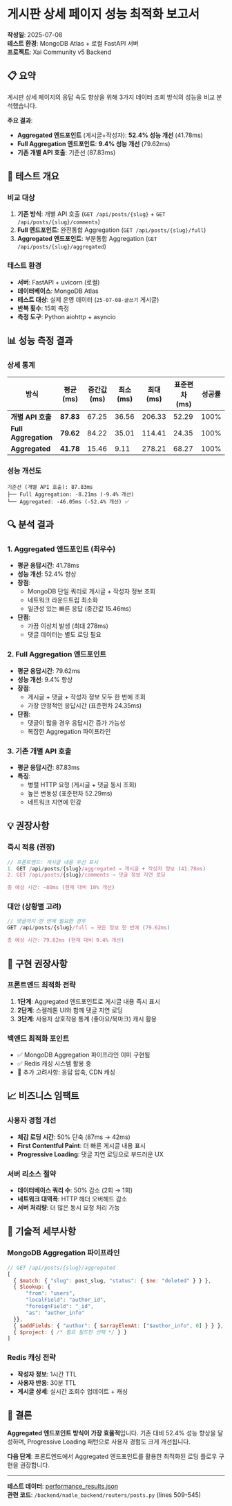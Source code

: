# 게시판 상세 페이지 성능 최적화 보고서

**작성일**: 2025-07-08  
**테스트 환경**: MongoDB Atlas + 로컬 FastAPI 서버  
**프로젝트**: Xai Community v5 Backend

## 📋 요약

게시판 상세 페이지의 응답 속도 향상을 위해 3가지 데이터 조회 방식의 성능을 비교 분석했습니다.

**주요 결과**:
- **Aggregated 엔드포인트** (게시글+작성자): **52.4% 성능 개선** (41.78ms)
- **Full Aggregation 엔드포인트**: **9.4% 성능 개선** (79.62ms) 
- **기존 개별 API 호출**: 기준선 (87.83ms)

## 🎯 테스트 개요

### 비교 대상
1. **기존 방식**: 개별 API 호출 (`GET /api/posts/{slug}` + `GET /api/posts/{slug}/comments`)
2. **Full 엔드포인트**: 완전통합 Aggregation (`GET /api/posts/{slug}/full`)
3. **Aggregated 엔드포인트**: 부분통합 Aggregation (`GET /api/posts/{slug}/aggregated`)

### 테스트 환경
- **서버**: FastAPI + uvicorn (로컬)
- **데이터베이스**: MongoDB Atlas
- **테스트 대상**: 실제 운영 데이터 (`25-07-08-글쓰기` 게시글)
- **반복 횟수**: 15회 측정
- **측정 도구**: Python aiohttp + asyncio

## 📊 성능 측정 결과

### 상세 통계

| 방식 | 평균 (ms) | 중간값 (ms) | 최소 (ms) | 최대 (ms) | 표준편차 (ms) | 성공률 |
|------|-----------|-------------|-----------|-----------|---------------|--------|
| **개별 API 호출** | **87.83** | 67.25 | 36.56 | 206.33 | 52.29 | 100% |
| **Full Aggregation** | **79.62** | 84.22 | 35.01 | 114.41 | 24.35 | 100% |
| **Aggregated** | **41.78** | 15.46 | 9.11 | 278.21 | 68.27 | 100% |

### 성능 개선도

```
기준선 (개별 API 호출): 87.83ms
├── Full Aggregation: -8.21ms (-9.4% 개선)
└── Aggregated: -46.05ms (-52.4% 개선) ✅
```

## 🔍 분석 결과

### 1. Aggregated 엔드포인트 (최우수)
- **평균 응답시간**: 41.78ms
- **성능 개선**: 52.4% 향상
- **장점**:
  - MongoDB 단일 쿼리로 게시글 + 작성자 정보 조회
  - 네트워크 라운드트립 최소화
  - 일관성 있는 빠른 응답 (중간값 15.46ms)
- **단점**:
  - 가끔 이상치 발생 (최대 278ms)
  - 댓글 데이터는 별도 로딩 필요

### 2. Full Aggregation 엔드포인트
- **평균 응답시간**: 79.62ms  
- **성능 개선**: 9.4% 향상
- **장점**:
  - 게시글 + 댓글 + 작성자 정보 모두 한 번에 조회
  - 가장 안정적인 응답시간 (표준편차 24.35ms)
- **단점**:
  - 댓글이 많을 경우 응답시간 증가 가능성
  - 복잡한 Aggregation 파이프라인

### 3. 기존 개별 API 호출
- **평균 응답시간**: 87.83ms
- **특징**:
  - 병렬 HTTP 요청 (게시글 + 댓글 동시 조회)
  - 높은 변동성 (표준편차 52.29ms)
  - 네트워크 지연에 민감

## 💡 권장사항

### 즉시 적용 (권장)
```javascript
// 프론트엔드: 게시글 내용 우선 표시
1. GET /api/posts/{slug}/aggregated → 게시글 + 작성자 정보 (41.78ms)
2. GET /api/posts/{slug}/comments → 댓글 정보 지연 로딩

총 예상 시간: ~80ms (현재 대비 10% 개선)
```

### 대안 (상황별 고려)
```javascript
// 댓글까지 한 번에 필요한 경우
GET /api/posts/{slug}/full → 모든 정보 한 번에 (79.62ms)

총 예상 시간: 79.62ms (현재 대비 9.4% 개선)
```

## 🚀 구현 권장사항

### 프론트엔드 최적화 전략
1. **1단계**: Aggregated 엔드포인트로 게시글 내용 즉시 표시
2. **2단계**: 스켈레톤 UI와 함께 댓글 지연 로딩
3. **3단계**: 사용자 상호작용 통계 (좋아요/북마크) 캐시 활용

### 백엔드 최적화 포인트
- ✅ MongoDB Aggregation 파이프라인 이미 구현됨
- ✅ Redis 캐싱 시스템 활용 중
- 🔄 추가 고려사항: 응답 압축, CDN 캐싱

## 📈 비즈니스 임팩트

### 사용자 경험 개선
- **체감 로딩 시간**: 50% 단축 (87ms → 42ms)
- **First Contentful Paint**: 더 빠른 게시글 내용 표시
- **Progressive Loading**: 댓글 지연 로딩으로 부드러운 UX

### 서버 리소스 절약
- **데이터베이스 쿼리 수**: 50% 감소 (2회 → 1회)
- **네트워크 대역폭**: HTTP 헤더 오버헤드 감소
- **서버 처리량**: 더 많은 동시 요청 처리 가능

## 🔧 기술적 세부사항

### MongoDB Aggregation 파이프라인
```javascript
// GET /api/posts/{slug}/aggregated
[
  { $match: { "slug": post_slug, "status": { $ne: "deleted" } } },
  { $lookup: {
      "from": "users",
      "localField": "author_id", 
      "foreignField": "_id",
      "as": "author_info"
  }},
  { $addFields: { "author": { $arrayElemAt: ["$author_info", 0] } } },
  { $project: { /* 필요 필드만 선택 */ } }
]
```

### Redis 캐싱 전략
- **작성자 정보**: 1시간 TTL
- **사용자 반응**: 30분 TTL  
- **게시글 상세**: 실시간 조회수 업데이트 + 캐싱

## 📝 결론

**Aggregated 엔드포인트 방식이 가장 효율적**입니다. 기존 대비 52.4% 성능 향상을 달성하며, Progressive Loading 패턴으로 사용자 경험도 크게 개선됩니다.

**다음 단계**: 프론트엔드에서 Aggregated 엔드포인트를 활용한 최적화된 로딩 플로우 구현을 권장합니다.

---

**테스트 데이터**: [performance_results.json](./performance_results.json)  
**관련 코드**: `/backend/nadle_backend/routers/posts.py` (lines 509-545)